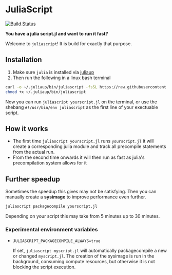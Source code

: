# JuliaScript

[![Build Status](https://github.com/jolin-io/JuliaScript.jl/actions/workflows/CI.yml/badge.svg?branch=main)](https://github.com/jolin-io/JuliaScript.jl/actions/workflows/CI.yml?query=branch%3Amain)

**You have a julia script.jl and want to run it fast?** 

Welcome to `juliascript`! It is build for exactly that purpose.

## Installation

1. Make sure `julia` is installed via [juliaup](https://github.com/JuliaLang/juliaup)
2. Then run the following in a linux bash terminal
  ```bash
  curl -o ~/.juliaup/bin/juliascript -fsSL https://raw.githubusercontent.com/jolin-io/JuliaScript.jl/main/bin/juliascript
  chmod +x ~/.juliaup/bin/juliascript
  ```

Now you can run `juliascript yourscript.jl` on the terminal, or use the shebang `#!/usr/bin/env juliascript` as the first line of your exectuable script.

## How it works

- The first time `juliascript yourscript.jl` runs `yourscript.jl` it will create a corresponding julia module and track all precompile statements from the actual run.
- From the second time onwards it will then run as fast as julia's precompilation system allows for it


## Further speedup
Sometimes the speedup this gives may not be satisfying. Then you can manually create a **sysimage** to improve performance even further.
```bash
juliascript packagecompile yourscript.jl
```
Depending on your script this may take from 5 minutes up to 30 minutes.

### Experimental environment variables
- `JULIASCRIPT_PACKAGECOMPILE_ALWAYS=true`
  
  If set, `juliascript myscript.jl` will automatically packagecompile a new or changed `myscript.jl`. The creation of the sysimage is run in the background, consuming compute resources, but otherwise it is not blocking the script execution. 




